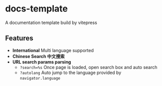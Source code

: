 # docs-template

A documentation template build by vitepress

## Features

* **International** Multi language supported
* **Chinese Search 中文搜索**
* **URL search params parsing**
  * `?search=%s` Once page is loaded, open search box and auto search
  * `?autolang` Auto jump to the language provided by `navigator.language`
